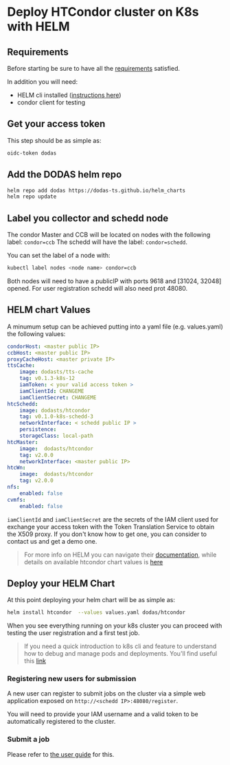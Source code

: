 # Deploy HTCondor cluster on K8s with HELM

## Requirements

Before starting be sure to have all the [requirements](./README.md#requirements) satisfied.

In addition you will need:

- HELM cli installed ([instructions here](https://helm.sh/docs/intro/install/))
- condor client for testing

## Get your access token

This step should be as simple as:

```bash
oidc-token dodas
```

## Add the DODAS helm repo

```bash
helm repo add dodas https://dodas-ts.github.io/helm_charts
helm repo update
```

## Label you collector and schedd node

The condor Master and CCB will be located on nodes with the following label: `condor=ccb`
The schedd will have the label: `condor=schedd`.

You can set the label of a node with:
```bash
kubectl label nodes <node name> condor=ccb
```

Both nodes will need to have a publicIP with ports 9618 and \[31024, 32048\]  opened.
For user registration schedd will also need prot 48080.

## HELM chart Values

A minumum setup can be achieved putting into a yaml file (e.g. values.yaml) the following values:

```yaml
condorHost: <master public IP>
ccbHost: <master public IP>
proxyCacheHost: <master private IP>
ttsCache:
    image: dodasts/tts-cache
    tag: v0.1.3-k8s-12
    iamToken: < your valid access token >
    iamClientId: CHANGEME 
    iamClientSecret: CHANGEME 
htcSchedd:
    image: dodasts/htcondor
    tag: v0.1.0-k8s-schedd-3
    networkInterface: < schedd public IP >
    persistence:
    storageClass: local-path
htcMaster:
    image:  dodasts/htcondor
    tag: v2.0.0
    networkInterface: <master public IP>
htcWn:
    image:  dodasts/htcondor
    tag: v2.0.0
nfs:
    enabled: false
cvmfs:
    enabled: false 
```

`iamClientId` and `iamClientSecret` are the secrets of the IAM client used for exchange your access token with the Token Translation Service to obtain the X509 proxy. If you don't know how to get one, you can consider to contact us and get a demo one.

> For more info on HELM you can navigate their [documentation](https://helm.sh/docs/), while details on available htcondor chart values is [here](https://github.com/DODAS-TS/helm_charts/tree/master/stable/htcondor)


## Deploy your HELM Chart

At this point deploying your helm chart will be as simple as: 

```bash
helm install htcondor  --values values.yaml dodas/htcondor
```

When you see everything running on your k8s cluster you can proceed with testing the user registration and a first test job.

> If you need a quick introduction to k8s cli and feature to understand how to debug and manage pods and deployments. You'll find useful this [link](https://kubernetes.io/docs/tutorials/kubernetes-basics/explore/explore-intro/)

### Registering new users for submission

A new user can register to submit jobs on the cluster via a simple web application exposed on `http://<schedd IP>:48080/register`.

You will need to provide your IAM username and a valid token to be automatically registered to the cluster.


### Submit a job

Please refer to [the user guide](condor-user.md) for this.